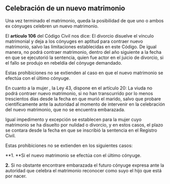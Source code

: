 ## Celebración de un nuevo matrimonio

Una vez terminado el matrimonio, queda la posibilidad de que uno o ambos ex cónyuges celebren un nuevo matrimonio.

El **artículo 106** del Código Civil nos dice: El divorcio disuelve el vínculo matrimonial y deja a los cónyuges en aptitud para contraer nuevo matrimonio, salvo las limitaciones establecidas en este Código. De igual manera, no podrá contraer matrimonio, dentro del año siguiente a la fecha en que se ejecutorió la sentencia, quien fue actor en el juicio de divorcio, si el fallo se produjo en rebeldía del cónyuge demandado.

Estas prohibiciones no se extienden al caso en que el nuevo matrimonio se efectúa con el último cónyuge.

En cuanto a la mujer , la Ley 43, dispone en el artículo 20: La viuda no podrá contraer nuevo  matrimonio, si no han transcurrido por lo menos trescientos días desde la fecha en que murió el marido, salvo que probare científicamente ante la autoridad al momento de intervenir en la celebración del nuevo matrimonio, que no se encuentra embarazada.

Igual impedimento y excepción se establecen para la mujer cuyo matrimonio se ha disuelto por nulidad o divorcio, y en estos casos, el plazo se contara desde la fecha en que se inscribió la sentencia en el Registro Civil.

Estas prohibiciones no se extienden en los siguientes casos:

**1. **Si el nuevo matrimonio se efectúa con el último cónyuge.

**2.** Si no obstante encontrare embarazada el futuro cónyuge expresa ante la autoridad que celebra el matrimonio reconocer como suyo el hijo que está por nacer.

